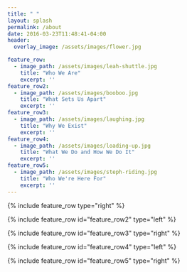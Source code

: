 ```yaml
---
title: " "
layout: splash
permalink: /about
date: 2016-03-23T11:48:41-04:00
header:
  overlay_image: /assets/images/flower.jpg

feature_row:
  - image_path: /assets/images/leah-shuttle.jpg
    title: "Who We Are"
    excerpt: ''
feature_row2:
  - image_path: /assets/images/booboo.jpg
    title: "What Sets Us Apart"
    excerpt: ''
feature_row3:
  - image_path: /assets/images/laughing.jpg
    title: "Why We Exist"
    excerpt: ''
feature_row4:
  - image_path: /assets/images/loading-up.jpg
    title: "What We Do and How We Do It"
    excerpt: ''
feature_row5:
  - image_path: /assets/images/steph-riding.jpg
    title: "Who We're Here For"
    excerpt: ''
---
```


{% include feature_row type="right" %}

{% include feature_row id="feature_row2" type="left" %}

{% include feature_row id="feature_row3" type="right" %}

{% include feature_row id="feature_row4" type="left" %}

{% include feature_row id="feature_row5" type="right" %}